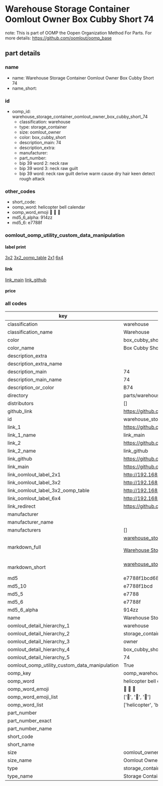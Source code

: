 # Warehouse Storage Container Oomlout Owner Box Cubby Short 74  

note: This is part of OOMP the Oopen Organization Method For Parts. For more details: https://github.com/oomlout/oomp_base

##  part details
  







### name
* name: Warehouse Storage Container Oomlout Owner Box Cubby Short 74
* name_short: 
### id
* oomp_id: warehouse_storage_container_oomlout_owner_box_cubby_short_74
  * classification: warehouse
  * type: storage_container
  * size: oomlout_owner
  * color: box_cubby_short
  * description_main: 74
  * description_extra: 
  * manufacturer: 
  * part_number: 
  * bip 39 word 2: neck raw
  * bip 39 word 3: neck raw guilt
  * bip 39 word: neck raw guilt derive warm cause dry hair keen detect rough attack

### other_codes
* short_code: 
* oomp_word: helicopter bell calendar
* oomp_word_emoji :helicopter: :bell: :calendar:
* md5_6_alpha: 914zz
* md5_6: e7788f






### oomlout_oomp_utility_custom_data_manipulation
#### label print
[3x2](http://192.168.1.245:1112/?label=oomp%20914zz)
[3x2_oomp_table](http://192.168.1.108:1112/?label=oomp%20914zz)
[2x1](http://192.168.1.242:1112/?label=oomp%20914zz)
[6x4](http://192.168.1.55:1112/?label=oomp%20914zz)    

#### link

[link_main](https://github.com/oomlout/oomlout_oomp_version_1_messy/tree/main/parts/warehouse_storage_container_oomlout_owner_box_cubby_short_74) [link_github](https://github.com/oomlout/oomlout_oomp_version_1_messy/tree/main/parts/warehouse_storage_container_oomlout_owner_box_cubby_short_74)                             

#### price







### all codes 
| key | value |  
| --- | --- |  
| classification | warehouse |  
| classification_name | Warehouse |  
| color | box_cubby_short |  
| color_name | Box Cubby Short |  
| description_extra |  |  
| description_extra_name |  |  
| description_main | 74 |  
| description_main_name | 74 |  
| description_or_color | B74 |  
| directory | parts/warehouse_storage_container_oomlout_owner_box_cubby_short_74 |  
| distributors | [] |  
| github_link | https://github.com/oomlout/oomlout_oomp_part_src/tree/main/parts/warehouse_storage_container_oomlout_owner_box_cubby_short_74 |  
| id | warehouse_storage_container_oomlout_owner_box_cubby_short_74 |  
| link_1 | https://github.com/oomlout/oomlout_oomp_version_1_messy/tree/main/parts/warehouse_storage_container_oomlout_owner_box_cubby_short_74 |  
| link_1_name | link_main |  
| link_2 | https://github.com/oomlout/oomlout_oomp_version_1_messy/tree/main/parts/warehouse_storage_container_oomlout_owner_box_cubby_short_74 |  
| link_2_name | link_github |  
| link_github | https://github.com/oomlout/oomlout_oomp_version_1_messy/tree/main/parts/warehouse_storage_container_oomlout_owner_box_cubby_short_74 |  
| link_main | https://github.com/oomlout/oomlout_oomp_version_1_messy/tree/main/parts/warehouse_storage_container_oomlout_owner_box_cubby_short_74 |  
| link_oomlout_label_2x1 | http://192.168.1.242:1112/?label=oomp%20914zz |  
| link_oomlout_label_3x2 | http://192.168.1.245:1112/?label=oomp%20914zz |  
| link_oomlout_label_3x2_oomp_table | http://192.168.1.108:1112/?label=oomp%20914zz |  
| link_oomlout_label_6x4 | http://192.168.1.55:1112/?label=oomp%20914zz |  
| link_redirect | https://github.com/oomlout/oomlout_oomp_version_1_messy/tree/main/parts/warehouse_storage_container_oomlout_owner_box_cubby_short_74 |  
| manufacturer |  |  
| manufacturer_name |  |  
| manufacturers | [] |  
| markdown_full | [warehouse_storage_container_oomlout_owner_box_cubby_short_74](none)<br>[](none)<br>[Warehouse Storage Container Oomlout Owner Box Cubby Short 74](none)<br><br> |  
| markdown_short | [warehouse_storage_container_oomlout_owner_box_cubby_short_74](none)<br><br> |  
| md5 | e7788f1bcd684874927b93b6cf6ca49d |  
| md5_10 | e7788f1bcd |  
| md5_5 | e7788 |  
| md5_6 | e7788f |  
| md5_6_alpha | 914zz |  
| name | Warehouse Storage Container Oomlout Owner Box Cubby Short 74 |  
| oomlout_detail_hierarchy_1 | warehouse |  
| oomlout_detail_hierarchy_2 | storage_container |  
| oomlout_detail_hierarchy_3 | owner |  
| oomlout_detail_hierarchy_4 | box_cubby_short |  
| oomlout_detail_hierarchy_5 | 74 |  
| oomlout_oomp_utility_custom_data_manipulation | True |  
| oomp_key | oomp_warehouse_storage_container_oomlout_owner_box_cubby_short_74 |  
| oomp_word | helicopter bell calendar |  
| oomp_word_emoji | :helicopter: :bell: :calendar: |  
| oomp_word_emoji_list | [':helicopter:', ':bell:', ':calendar:'] |  
| oomp_word_list | ['helicopter', 'bell', 'calendar'] |  
| part_number |  |  
| part_number_exact |  |  
| part_number_name |  |  
| short_code |  |  
| short_name |  |  
| size | oomlout_owner |  
| size_name | Oomlout Owner |  
| type | storage_container |  
| type_name | Storage Container |  
